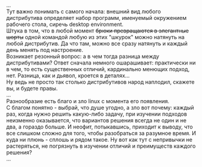...  
Тут важно понимать с самого начала: внешний вид любого дистрибутива определяет набор программ, именуемый окружением рабочего стола, сиречь desktop environment.  
Штука в том, что в любой момент ~~брюки превращаются в элегантные шорты~~ одной командой любую из этих "шкурок" можно натянуть на любой дистрибутив. Да что там, можно все сразу натянуть и каждый день менять под настроение.  
Возникает резонный вопрос: а в чем тогда разница между дистрибутивами? Ответ сначала немного ошарашивает: практически ни в чем, то есть существенных отличий, кардинально менющих подход, нет. Разница, как и дьявол, кроется в деталях...    
Ну ведь не просто так столько дистрибутивов народ наплодил, скажете вы, и будете правы.  
...  
Разнообразие есть благо и зло linux с момента его появления.  
С благом понятно - выбрай, что душе угодно, а зло вот почему: каждый раз, когда нужно решить какую-либо задачу, при изучении подходов неизменно оказывается, что вариантов решения всегда не один и не два, а гораздо больше. И неофит, потыкавшись, приходит  к выводу, что все слишком сложно для того, чтобы разобраться за разумное время. 
И куда ни плюнь - сплошь и рядом такое. Ну вот как тут с непривычки не растеряться, не погрязнуть в изучении отличий и преимуществ каждого решения?  
...
